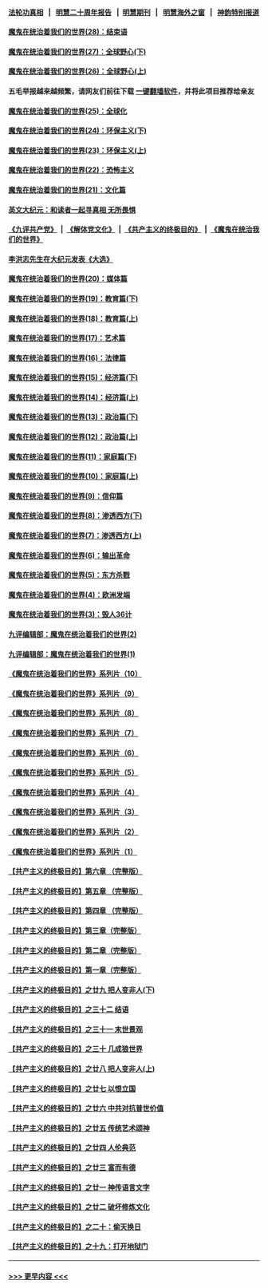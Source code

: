 #### [法轮功真相](https://github.com/gfw-breaker/truth/blob/master/README.md?t=0) &nbsp;&nbsp;|&nbsp;&nbsp; [明慧二十周年报告](https://github.com/gfw-breaker/mh-reports/blob/master/README.md?t=0) &nbsp;&nbsp;|&nbsp;&nbsp;[明慧期刊](https://github.com/gfw-breaker/mh-qikan) &nbsp;&nbsp;|&nbsp;&nbsp; [明慧海外之窗](https://github.com/gfw-breaker/mh-news/blob/master/README.md?t=0) &nbsp;&nbsp;|&nbsp;&nbsp; [神韵特别报道](https://github.com/gfw-breaker/mh-news/blob/master/shenyun.md?t=0)
#### [魔鬼在统治着我们的世界(28)：结束语](../pages/nsc422/n10936246.md?t=06170352) 
#### [魔鬼在统治着我们的世界(27)：全球野心(下)](../pages/nsc422/n10928319.md?t=06170352) 
#### [魔鬼在统治着我们的世界(26)：全球野心(上)](../pages/nsc422/n10900318.md?t=06170352) 
#### 五毛举报越来越频繁，请网友们前往下载 [一键翻墙软件](https://github.com/gfw-breaker/ssr-accounts)，并将此项目推荐给亲友
#### [魔鬼在统治着我们的世界(25)：全球化](../pages/nsc422/n10788205.md?t=06170352) 
#### [魔鬼在统治着我们的世界(24)：环保主义(下)](../pages/nsc422/n10695307.md?t=06170352) 
#### [魔鬼在统治着我们的世界(23)：环保主义(上)](../pages/nsc422/n10688613.md?t=06170352) 
#### [魔鬼在统治着我们的世界(22)：恐怖主义](../pages/nsc422/n10614727.md?t=06170352) 
#### [魔鬼在统治着我们的世界(21)：文化篇](../pages/nsc422/n10597706.md?t=06170352) 
#### [英文大纪元：和读者一起寻真相 无所畏惧](../pages/nsc422/n12542027.md?t=06170352) 
#### [《九评共产党》](https://github.com/begood0513/9ping.md/blob/master/README.md) &nbsp;|&nbsp; [《解体党文化》](../../../../jtdwh.md/blob/master/README.md)  &nbsp;|&nbsp; [《共产主义的终极目的》](../../../../gczydzjmd.md/blob/master/README.md) &nbsp;|&nbsp; [《魔鬼在统治我们的世界》](../../../../mgztzwmdsj.md/blob/master/README.md) 
#### [李洪志先生在大纪元发表《大选》](../pages/nsc422/n12534746.md?t=06170352) 
#### [魔鬼在统治着我们的世界(20)：媒体篇](../pages/nsc422/n10586579.md?t=06170352) 
#### [魔鬼在统治着我们的世界(19)：教育篇(下)](../pages/nsc422/n10564808.md?t=06170352) 
#### [魔鬼在统治着我们的世界(18)：教育篇(上)](../pages/nsc422/n10526970.md?t=06170352) 
#### [魔鬼在统治着我们的世界(17)：艺术篇](../pages/nsc422/n10499093.md?t=06170352) 
#### [魔鬼在统治着我们的世界(16)：法律篇](../pages/nsc422/n10485969.md?t=06170352) 
#### [魔鬼在统治着我们的世界(15)：经济篇(下)](../pages/nsc422/n10469975.md?t=06170352) 
#### [魔鬼在统治着我们的世界(14)：经济篇(上)](../pages/nsc422/n10457370.md?t=06170352) 
#### [魔鬼在统治着我们的世界(13)：政治篇(下)](../pages/nsc422/n10448270.md?t=06170352) 
#### [魔鬼在统治着我们的世界(12)：政治篇(上)](../pages/nsc422/n10444576.md?t=06170352) 
#### [魔鬼在统治着我们的世界(11)：家庭篇(下)](../pages/nsc422/n10440961.md?t=06170352) 
#### [魔鬼在统治着我们的世界(10)：家庭篇(上)](../pages/nsc422/n10435448.md?t=06170352) 
#### [魔鬼在统治着我们的世界(9)：信仰篇](../pages/nsc422/n10432159.md?t=06170352) 
#### [魔鬼在统治着我们的世界(8)：渗透西方(下)](../pages/nsc422/n10429603.md?t=06170352) 
#### [魔鬼在统治着我们的世界(7)：渗透西方(上)](../pages/nsc422/n10426013.md?t=06170352) 
#### [魔鬼在统治着我们的世界(6)：输出革命](../pages/nsc422/n10421536.md?t=06170352) 
#### [魔鬼在统治着我们的世界(5)：东方杀戮](../pages/nsc422/n10417707.md?t=06170352) 
#### [魔鬼在统治着我们的世界(4)：欧洲发端](../pages/nsc422/n10414890.md?t=06170352) 
#### [魔鬼在统治着我们的世界(3)：毁人36计](../pages/nsc422/n10411583.md?t=06170352) 
#### [九评编辑部：魔鬼在统治着我们的世界(2)](../pages/nsc422/n10410036.md?t=06170352) 
#### [九评编辑部：魔鬼在统治着我们的世界(1)](../pages/nsc422/n10406825.md?t=06170352) 
#### [《魔鬼在统治着我们的世界》系列片（10）](../pages/nsc422/n12292670.md?t=06170352) 
#### [《魔鬼在统治着我们的世界》系列片（9）](../pages/nsc422/n12290859.md?t=06170352) 
#### [《魔鬼在统治着我们的世界》系列片（8）](../pages/nsc422/n12287445.md?t=06170352) 
#### [《魔鬼在统治着我们的世界》系列片（7）](../pages/nsc422/n12283425.md?t=06170352) 
#### [《魔鬼在统治着我们的世界》系列片（6）](../pages/nsc422/n12282314.md?t=06170352) 
#### [《魔鬼在统治着我们的世界》系列片（5）](../pages/nsc422/n12281419.md?t=06170352) 
#### [《魔鬼在统治着我们的世界》系列片（4）](../pages/nsc422/n12274024.md?t=06170352) 
#### [《魔鬼在统治着我们的世界》系列片（3）](../pages/nsc422/n12271322.md?t=06170352) 
#### [《魔鬼在统治着我们的世界》系列片（2）](../pages/nsc422/n12269049.md?t=06170352) 
#### [《魔鬼在统治着我们的世界》系列片（1）](../pages/nsc422/n12267575.md?t=06170352) 
#### [【共产主义的终极目的】第六章 （完整版）](../pages/nsc422/n11428913.md?t=06170352) 
#### [【共产主义的终极目的】第五章 （完整版）](../pages/nsc422/n11428912.md?t=06170352) 
#### [【共产主义的终极目的】第四章 （完整版）](../pages/nsc422/n11428907.md?t=06170352) 
#### [【共产主义的终极目的】第三章（完整版）](../pages/nsc422/n11428848.md?t=06170352) 
#### [【共产主义的终极目的】第二章（完整版）](../pages/nsc422/n11428831.md?t=06170352) 
#### [【共产主义的终极目的】第一章（完整版）](../pages/nsc422/n11417651.md?t=06170352) 
#### [【共产主义的终极目的】之廿九 把人变非人(下)](../pages/nsc422/n11344140.md?t=06170352) 
#### [【共产主义的终极目的】之三十二 结语](../pages/nsc422/n11360535.md?t=06170352) 
#### [【共产主义的终极目的】之三十一 末世景观](../pages/nsc422/n11351129.md?t=06170352) 
#### [【共产主义的终极目的】之三十 几成狼世界](../pages/nsc422/n11348280.md?t=06170352) 
#### [【共产主义的终极目的】之廿八 把人变非人(上)](../pages/nsc422/n11340492.md?t=06170352) 
#### [【共产主义的终极目的】之廿七 以恨立国](../pages/nsc422/n11336944.md?t=06170352) 
#### [【共产主义的终极目的】之廿六 中共对抗普世价值](../pages/nsc422/n11324785.md?t=06170352) 
#### [【共产主义的终极目的】之廿五 传统艺术颂神](../pages/nsc422/n11296396.md?t=06170352) 
#### [【共产主义的终极目的】之廿四 人伦典范](../pages/nsc422/n11296397.md?t=06170352) 
#### [【共产主义的终极目的】之廿三 富而有德](../pages/nsc422/n11283598.md?t=06170352) 
#### [【共产主义的终极目的】之廿一 神传语言文字](../pages/nsc422/n11263265.md?t=06170352) 
#### [【共产主义的终极目的】之廿二 破坏修炼文化](../pages/nsc422/n11245728.md?t=06170352) 
#### [【共产主义的终极目的】之二十：偷天换日](../pages/nsc422/n11238846.md?t=06170352) 
#### [【共产主义的终极目的】之十九：打开地狱门](../pages/nsc422/n11206376.md?t=06170352) 

----
#### [ >>> 更早内容 <<< ](../indexes/nsc422-earlier.md)
